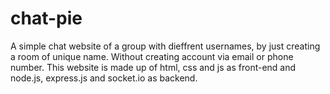 # chat-pie
A simple chat website of a group with dieffrent usernames, by just creating a room of unique name. Without creating account via email or phone number.
This website is made up of html, css and js as front-end and node.js, express.js and socket.io as backend.
